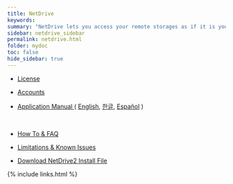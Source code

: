 ```yaml
---
title: NetDrive
keywords:
summary: "NetDrive lets you access your remote storages as if it is your local storage."
sidebar: netdrive_sidebar
permalink: netdrive.html
folder: mydoc
toc: false
hide_sidebar: true
---
```


- [ License ](license)
  <!--     - [NetDrive3 License](license#wiki-toc-netdrive3-license) -->
  <!--    - [Plans in General](license#wiki-toc-plans-in-general) -->
  <!--    - [License Types](license#wiki-toc-license-types) -->
  <!--    - [Add License](license#wiki-toc-add-license) -->
  <!--    - [Add Team Member](license#wiki-toc-add-team-member) -->
  <!--    - [Team Manual](license#wiki-toc-team-manual) -->

- [ Accounts ](license#wiki-toc-account-site)
  <!--    - [Account Site](license#wiki-toc-account-site) -->
  <!--    - [Create Account ID](license#wiki-toc-create-account-id) -->
  <!--    - [Change Account ID](license#wiki-toc-change-account-id) -->
  <!--    - [Reset Password](license#wiki-toc-reset-password) -->
  <!--    - [Change Login Method](license#wiki-toc-change-login-method) -->
  <!--    - [Invoice Link](license#wiki-toc-invoice-link) -->
  <!--    - [Change Credit Card](license#wiki-toc-change-credit-card) -->
  <!--    - [Subscription Auto-Renewal](license#wiki-toc-subscription-auto-renewal) -->
  <!--    - [Lifetime Support Option](license#wiki-toc-lifetime-support-option) -->
  <!--    - [End Subscription](license#wiki-toc-end-subscription) -->
  <!--    - [Delete Account ID](license#wiki-toc-delete-account-id) -->
  <!--    - [Refund Policy](license#wiki-toc-refund-policy) -->
  <!--    - [Support Site](license#wiki-toc-support-site) -->

- [ Application Manual ](application-manual) ( [English](application-manual), [한글](application-manual-kr), [Español](application-manual-es) )

<br>

- [ How To & FAQ ](https://support.bdrive.com/c/how-to-faq/netdrive-howto)

* [ Limitations & Known Issues ](limitations)

- [ Download NetDrive2 Install File ](NetDrive2)

{% include links.html %}
